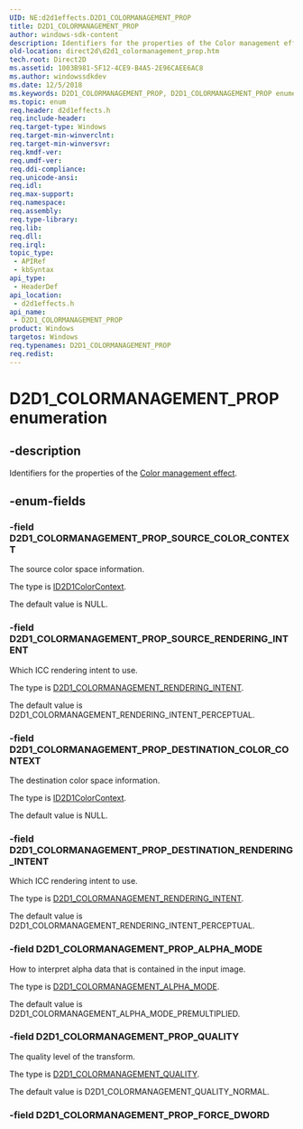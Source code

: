 ```yaml
---
UID: NE:d2d1effects.D2D1_COLORMANAGEMENT_PROP
title: D2D1_COLORMANAGEMENT_PROP
author: windows-sdk-content
description: Identifiers for the properties of the Color management effect.
old-location: direct2d\d2d1_colormanagement_prop.htm
tech.root: Direct2D
ms.assetid: 1003B981-5F12-4CE9-B4A5-2E96CAEE6AC8
ms.author: windowssdkdev
ms.date: 12/5/2018
ms.keywords: D2D1_COLORMANAGEMENT_PROP, D2D1_COLORMANAGEMENT_PROP enumeration [Direct2D], D2D1_COLORMANAGEMENT_PROP_ALPHA_MODE, D2D1_COLORMANAGEMENT_PROP_DESTINATION_COLOR_CONTEXT, D2D1_COLORMANAGEMENT_PROP_DESTINATION_RENDERING_INTENT, D2D1_COLORMANAGEMENT_PROP_QUALITY, D2D1_COLORMANAGEMENT_PROP_SOURCE_COLOR_CONTEXT, D2D1_COLORMANAGEMENT_PROP_SOURCE_RENDERING_INTENT, d2d1effects/D2D1_COLORMANAGEMENT_PROP, d2d1effects/D2D1_COLORMANAGEMENT_PROP_ALPHA_MODE, d2d1effects/D2D1_COLORMANAGEMENT_PROP_DESTINATION_COLOR_CONTEXT, d2d1effects/D2D1_COLORMANAGEMENT_PROP_DESTINATION_RENDERING_INTENT, d2d1effects/D2D1_COLORMANAGEMENT_PROP_QUALITY, d2d1effects/D2D1_COLORMANAGEMENT_PROP_SOURCE_COLOR_CONTEXT, d2d1effects/D2D1_COLORMANAGEMENT_PROP_SOURCE_RENDERING_INTENT, direct2d.d2d1_colormanagement_prop
ms.topic: enum
req.header: d2d1effects.h
req.include-header: 
req.target-type: Windows
req.target-min-winverclnt: 
req.target-min-winversvr: 
req.kmdf-ver: 
req.umdf-ver: 
req.ddi-compliance: 
req.unicode-ansi: 
req.idl: 
req.max-support: 
req.namespace: 
req.assembly: 
req.type-library: 
req.lib: 
req.dll: 
req.irql: 
topic_type:
 - APIRef
 - kbSyntax
api_type:
 - HeaderDef
api_location:
 - d2d1effects.h
api_name:
 - D2D1_COLORMANAGEMENT_PROP
product: Windows
targetos: Windows
req.typenames: D2D1_COLORMANAGEMENT_PROP
req.redist: 
---
```


# D2D1_COLORMANAGEMENT_PROP enumeration


## -description


Identifiers for the properties of the <a href="https://msdn.microsoft.com/7351C4B4-F289-4236-BB42-1B3BD8753248">Color management effect</a>.
        


## -enum-fields




### -field D2D1_COLORMANAGEMENT_PROP_SOURCE_COLOR_CONTEXT

The source color space information. 
          

The type is <a href="https://msdn.microsoft.com/acdda11e-eb3f-4258-b24e-daa3b7a23fd6">ID2D1ColorContext</a>.

The default value is NULL.


### -field D2D1_COLORMANAGEMENT_PROP_SOURCE_RENDERING_INTENT

Which ICC rendering intent to use. 
          

The type is <a href="https://msdn.microsoft.com/64161335-7974-4B8D-9385-045A94625FE1">D2D1_COLORMANAGEMENT_RENDERING_INTENT</a>.

The default value is D2D1_COLORMANAGEMENT_RENDERING_INTENT_PERCEPTUAL.


### -field D2D1_COLORMANAGEMENT_PROP_DESTINATION_COLOR_CONTEXT

The destination color space information. 
          

The type is <a href="https://msdn.microsoft.com/acdda11e-eb3f-4258-b24e-daa3b7a23fd6">ID2D1ColorContext</a>.

The default value is NULL.


### -field D2D1_COLORMANAGEMENT_PROP_DESTINATION_RENDERING_INTENT

Which ICC rendering intent to use. 
          

The type is <a href="https://msdn.microsoft.com/64161335-7974-4B8D-9385-045A94625FE1">D2D1_COLORMANAGEMENT_RENDERING_INTENT</a>.

The default value is D2D1_COLORMANAGEMENT_RENDERING_INTENT_PERCEPTUAL.


### -field D2D1_COLORMANAGEMENT_PROP_ALPHA_MODE

How to interpret alpha data that is contained in the input image. 
          

The type is <a href="https://msdn.microsoft.com/CEC066A7-085E-4657-B9CF-9F8B8E8F4FFE">D2D1_COLORMANAGEMENT_ALPHA_MODE</a>.

The default value is D2D1_COLORMANAGEMENT_ALPHA_MODE_PREMULTIPLIED.


### -field D2D1_COLORMANAGEMENT_PROP_QUALITY

The quality level of the transform. 
          

The type is <a href="https://msdn.microsoft.com/99BB95AE-E5C6-4D56-9EB9-740DD7D0EFEF">D2D1_COLORMANAGEMENT_QUALITY</a>.

The default value is D2D1_COLORMANAGEMENT_QUALITY_NORMAL.


### -field D2D1_COLORMANAGEMENT_PROP_FORCE_DWORD



